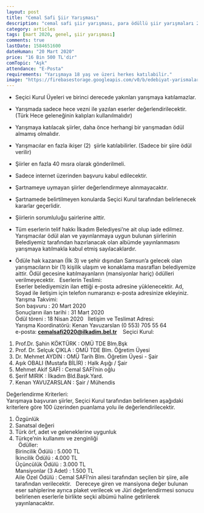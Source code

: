 ```yaml
---
layout: post
title: "Cemal Safi Şiir Yarışması"
description: "cemal safi şiir yarışması, para ödüllü şiir yarışmaları 2020"
category: articles
tags: [mart 2020, genel, şiir yarışması]
comments: true
lastDate: 1584651600
dateHuman: "20 Mart 2020"
price: "16 Bin 500 TL'dir"
comTopic: "Aşk"
attendance: "E-Posta"
requirements: "Yarışmaya 18 yaş ve üzeri herkes katılabilir."
image: "https://firebasestorage.googleapis.com/v0/b/edebiyat-yarismalari.appspot.com/o/cemal-safi-siir-yarismasi.jpeg?alt=media&token=faac28a3-b849-44ca-8d50-e9be82aae1b4"
---
```


- Seçici Kurul Üyeleri ve birinci derecede yakınları yarışmaya katılamazlar.
- Yarışmada sadece hece vezni ile yazılan eserler değerlendirilecektir. (Türk Hece geleneğinin kalıpları kullanılmalıdır)
- Yarışmaya katılacak şiirler, daha önce herhangi bir yarışmadan ödül almamış olmalıdır.
- Yarışmacılar en fazla ikişer (2)  şiirle katılabilirler. (Sadece bir şiire ödül verilir)

- Şiirler en fazla 40 mısra olarak gönderilmeli. 
- Sadece internet üzerinden başvuru kabul edilecektir.
- Şartnameye uymayan şiirler değerlendirmeye alınmayacaktır.
- Şartnamede belirtilmeyen konularda Seçici Kurul tarafından belirlenecek kararlar geçerlidir. 
- Şiirlerin sorumluluğu şairlerine aittir.
- Tüm eserlerin telif hakkı İlkadım Belediyesi’ne ait olup iade edilmez. Yarışmacılar ödül alan ve yayınlanmaya uygun bulunan şiirlerinin Belediyemiz tarafından hazırlanacak olan albümde yayınlanmasını yarışmaya katılmakla kabul etmiş sayılacaklardır. 
- Ödüle hak kazanan (İlk 3) ve şehir dışından Samsun’a gelecek olan yarışmacıların bir (1) kişilik ulaşım ve konaklama masrafları belediyemize aittir. Ödül gecesine katılmayanların (mansiyonlar hariç) ödülleri verilmeyecektir.
 
Eserlerin Teslimi:  
Eserler belediyemizin ilan ettiği e-posta adresine yüklenecektir.
Ad, Soyad ile iletişim için telefon numaranızı e-posta adresinize ekleyiniz.
 
Yarışma Takvimi:  
Son başvuru		        : 20 Mart	2020  
Sonuçların ilan tarihi	: 31 Mart	2020  
Ödül töreni		        : 18 Nisan 	2020
 
İletişim ve Teslimat Adresi:  
Yarışma Koordinatörü: Kenan Yavuzarslan (0 553) 705 55 64  
e-posta: **cemalsafi2020@ilkadim.bel.tr**
  
Seçici Kurul:  
1. Prof.Dr. Şahin KÖKTÜRK		    : OMÜ TDE Blm.Bşk  
2. Prof. Dr. Selçuk ÇIKLA			: OMÜ TDE Blm. Öğretim Üyesi  
3. Dr. Mehmet AYDIN			        : OMÜ Tarih Blm. Öğretim Üyesi - Şair  
4. Aşık OBALI (Mustafa BİLİR)		: Halk Aşığı / Şair 
5. Mehmet Akif SAFİ			        : Cemal SAFİ’nin oğlu  
6. Şerif MIRIK				        : İlkadım Bld.Başk.Yard.
7. Kenan YAVUZARSLAN			    : Şair / Mühendis

Değerlendirme Kriterleri:  
Yarışmaya başvuran şiirler, Seçici Kurul tarafından belirlenen aşağıdaki kriterlere göre 100 üzerinden puanlama yolu ile değerlendirilecektir. 
1. Özgünlük
2. Sanatsal değeri
3. Türk örf, adet ve geleneklerine uygunluk
4. Türkçe’nin kullanımı ve zenginliği  
 
Ödüller:  
Birincilik Ödülü	    : 5.000 TL  
İkincilik Ödülü	        : 4.000 TL  
Üçüncülük Ödülü	        : 3.000 TL  
Mansiyonlar (3 Adet)	: 1.500 TL  
Aile Özel Ödülü	: Cemal SAFİ’nin ailesi tarafından seçilen bir şiire, aile tarafından verilecektir.
 
Dereceye giren ve mansiyona değer bulunan eser sahiplerine ayrıca plaket verilecek ve Jüri değerlendirmesi sonucu belirlenen eserlerle birlikte seçki albümü haline getirilerek yayınlanacaktır.